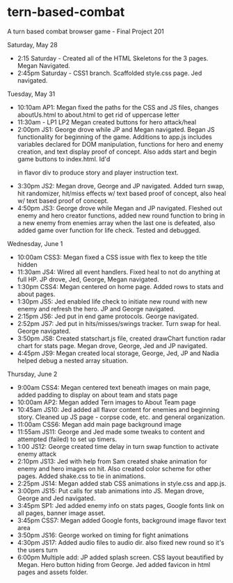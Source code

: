 # tern-based-combat
A turn based combat browser game - Final Project 201

Saturday, May 28
- 2:15 Saturday - Created all of the HTML Skeletons for the 3 pages. Megan Navigated.
- 2:45pm Saturday - CSS1 branch. Scaffolded style.css page. Jed navigated.

Tuesday, May 31
- 10:10am AP1: Megan fixed the paths for the CSS and JS files, changes aboutUs.html to about.html to get rid of uppercase letter
- 11:30am - LP1 LP2 Megan created buttons for hero attack/heal
- 2:00pm JS1: George drove while JP and Megan navigated. Began JS functionality for beginning of the game. Additions to app.js includes variables declared for DOM manipulation, functions for hero and enemy creation, and text display proof of concept. Also adds start and begin game buttons to index.html. Id'd <p> in flavor div to produce story and player instruction text.
- 3:30pm JS2: Megan drove, George and JP navigated. Added turn swap, hit randomizer, hit/miss effects w/ text based proof of concept, also heal w/ text based proof of concept.
- 4:50pm JS3: George drove while Megan and JP navigated. Fleshed out enemy and hero creator functions, added new round function to bring in a new enemy from enemies array when the last one is defeated, also added game over function for life check. Tested and debugged.

Wednesday, June 1
- 10:00am CSS3: Megan fixed a CSS issue with flex to keep the title hidden
- 11:30am JS4: Wired all event handlers. Fixed heal to not do anything at full HP. JP drove, Jed, George, Megan navigated.
- 1:30pm CSS4: Megan centered on home page.  Added rows to stats and about pages.
- 1:30pm JS5: Jed enabled life check to initiate new round with new enemy and refresh the hero.  JP and George navigated.
- 2:15pm JS6: Jed put in end game protocols.  George navigated.
- 2:52pm JS7: Jed put in hits/misses/swings tracker.  Turn swap for heal.  George navigated.
- 3:50pm JS8: Created statschart.js file, created drawChart function radar chart for stats page. Megan drove, George, Jed and JP navigated.
- 4:45pm JS9: Megan created local storage, George, Jed, JP and Nadia helped debug a nested array situation.

Thursday, June 2
- 9:00am CSS4: Megan centered text beneath images on main page, added padding to display on about team and stats page
- 10:00am AP2: Megan added Tern images to About Team page
- 10:45am JS10: Jed added all flavor content for enemies and beginning story.  Cleaned up JS page - corpse code, etc. and general organization.
- 11:00am CSS6: Megan add main page background image
- 11:55am JS11: George and Jed made some tweaks to content and attempted (failed) to set up timers.
- 1:00 JS12: George created time delay in turn swap function to activate enemy attack
- 2:10pm JS13: Jed with help from Sam created shake animation for enemy and hero images on hit. Also created color scheme for other pages.  Added shake.css to tie in animations.
- 2:25pm JS14: Megan added stab CSS animations in style.css and app.js.
- 3:00pm JS15: Put calls for stab animations into JS. Megan drove, George and Jed navigated.
- 3:45pm SP1: Jed added enemy info on stats pages, Google fonts link on all pages, banner image asset.
- 3:45pm CSS7: Megan added Google fonts, background image flavor text area
- 3:50pm JS16: George worked on timing for fight animations
- 4:30pm JS17: Added audio files to audio dir. also fixed new round so it's the users turn
- 6:00pm Multiple add: JP added splash screen.  CSS layout beautified by Megan.  Hero button hiding from George. Jed added favicon in html pages and assets folder.
